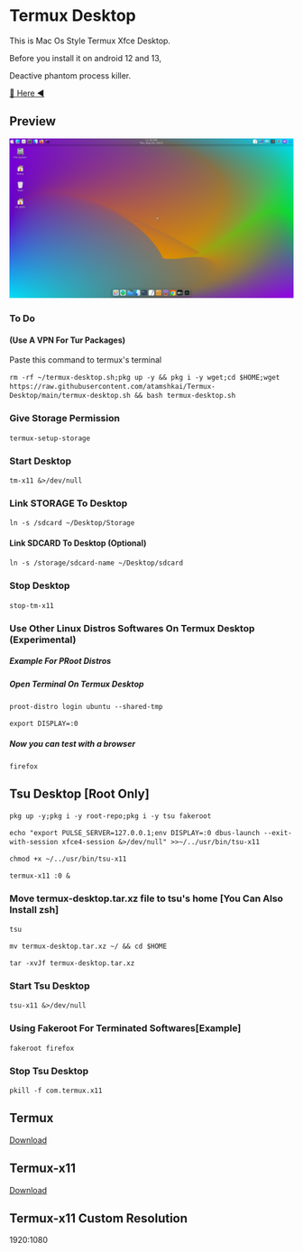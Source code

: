 # Termux Desktop

This is Mac Os Style Termux Xfce Desktop.

Before you install it on android 12 and 13,

Deactive phantom process killer. 

[🏹 Here ◀️](https://github.com/atamshkai/Phantom-Process-Killer/tree/main) 

## Preview

![](https://raw.githubusercontent.com/atamshkai/Termux-Desktop/main/termux-desktop.png)

### To Do 

#### (Use A VPN For Tur Packages)

Paste this command to termux's terminal

```
rm -rf ~/termux-desktop.sh;pkg up -y && pkg i -y wget;cd $HOME;wget https://raw.githubusercontent.com/atamshkai/Termux-Desktop/main/termux-desktop.sh && bash termux-desktop.sh
```

### Give Storage Permission
```
termux-setup-storage
```

### Start Desktop
```
tm-x11 &>/dev/null
```

### Link STORAGE To Desktop
```
ln -s /sdcard ~/Desktop/Storage
```

#### Link SDCARD To Desktop (Optional)
```
ln -s /storage/sdcard-name ~/Desktop/sdcard
```

### Stop Desktop 
```
stop-tm-x11
```

### Use Other Linux Distros Softwares On Termux Desktop (Experimental)

##### Example For PRoot Distros

##### Open Terminal On Termux Desktop
```
proot-distro login ubuntu --shared-tmp
```

```
export DISPLAY=:0
```

##### Now you can test with a browser
```
firefox
```

## Tsu Desktop [Root Only]
```
pkg up -y;pkg i -y root-repo;pkg i -y tsu fakeroot
```

```
echo "export PULSE_SERVER=127.0.0.1;env DISPLAY=:0 dbus-launch --exit-with-session xfce4-session &>/dev/null" >>~/../usr/bin/tsu-x11
```

```
chmod +x ~/../usr/bin/tsu-x11
```

```
termux-x11 :0 &
```

### Move termux-desktop.tar.xz file to tsu's home [You Can Also Install zsh]
```
tsu
```

```
mv termux-desktop.tar.xz ~/ && cd $HOME
```

```
tar -xvJf termux-desktop.tar.xz
```

### Start Tsu Desktop
```
tsu-x11 &>/dev/null
```

### Using Fakeroot For Terminated Softwares[Example]
```
fakeroot firefox
```

### Stop Tsu Desktop
```
pkill -f com.termux.x11
```

## Termux 
[Download](https://github.com/termux/termux-app/releases/tag/v0.118.1) 

## Termux-x11 
[Download](https://github.com/termux/termux-x11/releases/tag/nightly) 

## Termux-x11 Custom Resolution
1920:1080
